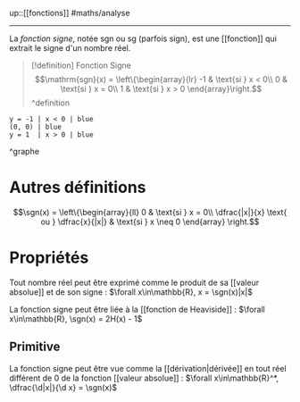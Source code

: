 up::[[fonctions]]
#maths/analyse

----

La _fonction signe_, notée $\mathrm{sgn}$ ou $\mathrm{sg}$ (parfois $\mathrm{sign}$), est une [[fonction]] qui extrait le signe d'un nombre réel.

> [!definition] Fonction Signe
> $$\mathrm{sgn}(x) = \left\{\begin{array}{lr}
> -1 & \text{si } x < 0\\
> 0  & \text{si } x = 0\\
> 1  & \text{si } x > 0
> \end{array}\right.$$
^definition

```desmos-graph
y = -1 | x < 0 | blue
(0, 0) | blue
y = 1  | x > 0 | blue
```
^graphe

# Autres définitions
$$\sgn(x) = \left\{\begin{array}{ll}
0 & \text{si } x = 0\\
\dfrac{|x|}{x} \text{ ou } \dfrac{x}{|x|} & \text{si } x \neq 0
\end{array}
\right.$$

# Propriétés

Tout nombre réel peut être exprimé comme le produit de sa [[valeur absolue]] et de son signe :
$\forall x\in\mathbb{R}, x = \sgn(x)|x|$


La fonction signe peut être liée à la [[fonction de Heaviside]] :
$\forall x\in\mathbb{R}, \sgn(x) = 2H(x) - 1$

## Primitive
La fonction signe peut être vue comme la [[dérivation|dérivée]] en tout réel différent de $0$ de la fonction [[valeur absolue]] :
$\forall x\in\mathbb{R}^*, \dfrac{\d|x|}{\d x} = \sgn(x)$


